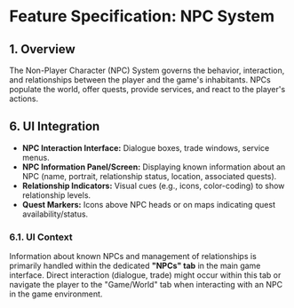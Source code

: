 # Feature Specification: NPC System

## 1. Overview

The Non-Player Character (NPC) System governs the behavior, interaction, and relationships between the player and the game's inhabitants. NPCs populate the world, offer quests, provide services, and react to the player's actions.

<!-- ... existing sections ... -->

## 6. UI Integration

*   **NPC Interaction Interface:** Dialogue boxes, trade windows, service menus.
*   **NPC Information Panel/Screen:** Displaying known information about an NPC (name, portrait, relationship status, location, associated quests).
*   **Relationship Indicators:** Visual cues (e.g., icons, color-coding) to show relationship levels.
*   **Quest Markers:** Icons above NPC heads or on maps indicating quest availability/status.

### 6.1. UI Context

Information about known NPCs and management of relationships is primarily handled within the dedicated **"NPCs" tab** in the main game interface. Direct interaction (dialogue, trade) might occur within this tab or navigate the player to the "Game/World" tab when interacting with an NPC in the game environment.

<!-- ... existing sections ... -->

